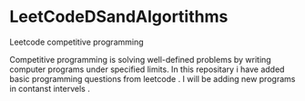 # LeetCodeDSandAlgortithms
Leetcode competitive programming

Competitive programming is solving well-defined problems by writing computer programs under specified limits. In this repositary i have added basic programming questions from leetcode .
I will be adding new programs in contanst intervels .
